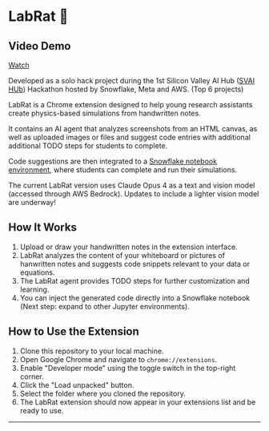# LabRat 🐁

## Video Demo

[Watch](./assets/LabRat-SVAIHub-Demo.mp4)

Developed as a solo hack project during the 1st Silicon Valley AI Hub ([SVAI HUb](https://siliconvalleyaihub.com/)) Hackathon hosted by Snowflake, Meta and AWS. (Top 6 projects)

LabRat is a Chrome extension designed to help young research assistants create physics-based simulations from handwritten notes. 

It contains an AI agent that analyzes screenshots from an HTML canvas, as well as uploaded images or files and suggest code entries with additional additional TODO steps for students to complete. 

Code suggestions are then integrated to a [Snowflake notebook environment](https://www.snowflake.com/en/product/features/notebooks/), where students can complete and run their simulations.

The current LabRat version uses Claude Opus 4 as a text and vision model (accessed through AWS Bedrock). Updates to include a lighter vision model are underway!

## How It Works
1. Upload or draw your handwritten notes in the extension interface.
2. LabRat analyzes the content of your whiteboard or pictures of hanwritten notes and suggests code snippets relevant to your data or equations.
3. The LabRat agent provides TODO steps for further customization and learning.
4. You can inject the generated code directly into a Snowflake notebook (Next step: expand to other Jupyter environments).

## How to Use the Extension
1. Clone this repository to your local machine.
2. Open Google Chrome and navigate to `chrome://extensions`.
3. Enable "Developer mode" using the toggle switch in the top-right corner.
4. Click the "Load unpacked" button.
5. Select the folder where you cloned the repository.
6. The LabRat extension should now appear in your extensions list and be ready to use.

---
